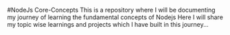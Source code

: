 #NodeJs Core-Concepts
This is a repository where I will be documenting my journey of learning the fundamental concepts of Nodejs 
Here I will share my topic wise learnings and projects which I have built in this journey...
